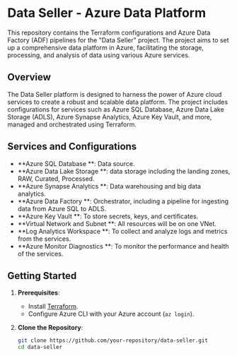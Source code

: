 # Data Seller - Azure Data Platform

This repository contains the Terraform configurations and Azure Data Factory (ADF) pipelines for the "Data Seller" project. The project aims to set up a comprehensive data platform in Azure, facilitating the storage, processing, and analysis of data using various Azure services.

## Overview

The Data Seller platform is designed to harness the power of Azure cloud services to create a robust and scalable data platform. The project includes configurations for services such as Azure SQL Database, Azure Data Lake Storage (ADLS), Azure Synapse Analytics, Azure Key Vault, and more, managed and orchestrated using Terraform.

## Services and Configurations

- **Azure SQL Database **: Data source.
- **Azure Data Lake Storage **: data storage including the landing zones, RAW, Curated, Processed.
- **Azure Synapse Analytics **: Data warehousing and big data analytics.
- **Azure Data Factory **: Orchestrator, including a pipeline for ingesting data from Azure SQL to ADLS.
- **Azure Key Vault **: To store secrets, keys, and certificates.
- **Virtual Network and Subnet **: All resources will be on one VNet.
- **Log Analytics Workspace **: To collect and analyze logs and metrics from the services.
- **Azure Monitor Diagnostics **: To monitor the performance and health of the services.

## Getting Started

1. **Prerequisites**:
   - Install [Terraform](https://www.terraform.io/downloads.html).
   - Configure Azure CLI with your Azure account (`az login`).

2. **Clone the Repository**:
   ```bash
   git clone https://github.com/your-repository/data-seller.git
   cd data-seller
